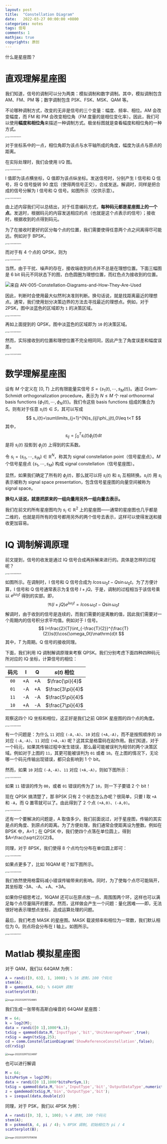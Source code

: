 ```yaml
---
layout: post
title:  "Constellation Diagram"
date:   2022-03-27 00:00:00 +0800
categories: notes
tags: 信号
comments: 1
mathjax: true
copyrights: 原创
---
```


什么是星座图？

# 直观理解星座图

我们知道，信号的调制可以分为两类：模拟调制和数字调制。其中，模拟调制包含 AM、FM、PM 等；数字调制包含 PSK、FSK、MSK、QAM 等。

不论哪种调制方式，改变的无非是信号的三个变量：幅度、频率、相位。AM 会改变幅度，而 FM 和 PM 会改变相位角（FM 度量的是相位变化率）。因此，我们可以使用**幅度和相位角**来描述一种调制方式。极坐标图就是查看幅度和相位角的一种方式。

<img src="https://s2.loli.net/2022/03/29/vrWgFRsMpXqeELS.png" alt="image-20220326214143276" style="zoom: 25%;" />

对于坐标系中的一点，相位角即为该点与水平轴所成的角度，幅度为该点与原点的距离。

在实际处理时，我们会使用 I/Q 图。

<img src="https://s2.loli.net/2022/03/29/8rl7q21RUwDN9dQ.png" alt="image-20220326214420876" style="zoom:25%;" />

I 值即为该点横坐标，Q 值即为该点纵坐标。发送信号时，分别产生 I 信号和 Q 信号，将 Q 信号旋转 90 度后（使得两信号正交），合成发送。解调时，同样是把合成的信号分解为 I 信号和 Q 信号。如图所示（仅供示意）。

<img src="https://s2.loli.net/2022/03/29/OSugfkFQznqPNVU.png" alt="image-20220326214642519" style="zoom: 25%;" />

由上述内容我们可以总结出，对于任意编码方式，**每种码元都是星座图上的一个点**。发送时，根据码元的内容发送相应的点（也就是这个点表示的信号）；接收时，根据收到的点得到码元。

为了在接收时更好的区分每个点的位置，我们需要使得任意两个点之间离得尽可能远。例如对于 BPSK，

<img src="https://s2.loli.net/2022/03/29/IZXczOsWquUnT4A.png" alt="image-20220328212324014" style="zoom:25%;" />

而对于有 4 个点的 QPSK，则为

<img src="https://s2.loli.net/2022/03/29/3TFm1yqdzUPkJjI.png" alt="image-20220328212355518" style="zoom:25%;" />

当然，由于干扰、噪声的存在，接收端收到的点并不总是在理想位置。下面三幅图是 6 bit 码元不同状态下的图，白色圆圈为理想位置，而红色点为接收到的位置。

![来自 AN-005-Constellation-Diagrams-and-How-They-Are-Used](https://s2.loli.net/2022/03/29/kCBwgpZJNR58tES.png)

因此，判断时会使用最大似然判决准则判断。换句话说，就是找距离最近的理想点。通常，我们使用划分决策边界的方法去寻找最近的理想点。例如，对于 2PSK，图中淡蓝色的区域即为 `1` 的决策区域。

<img src="https://s2.loli.net/2022/03/29/eusHNL59wnmoUW6.png" alt="image-20220328212710327" style="zoom:25%;" />

再如上面提到的 QPSK，图中淡蓝色的区域即为 `10` 的决策区域。

<img src="https://s2.loli.net/2022/03/29/B1qHnfMRo42Yv7Q.png" alt="image-20220328212840507" style="zoom:25%;" />

然而，实际接收到的位置和理想位置不完全相同同，因此产生了角度误差和幅度误差。

<img src="https://s2.loli.net/2022/03/29/tK2ZEY4N3Ghfrxk.png" alt="image-20220326215458080" style="zoom:25%;" />

# 数学理解星座图

设有 $M$ 个定义在 $[0,T)$ 上的有限能量实信号 $S=\left\{s_1(t),\cdots,s_M(t)\right\}$。通过 Gram-Schmidt orthogonalization procedure，表示为 $N\leq M$ 个 real orthonormal basis functions $\left\{\phi_1(t),\cdots,\phi_N(t)\right\}$。我们令这些 basis functions 组成的集合为 $S$。则有对于任意 $s_i(t)\in S$，其可以写成
$$
s_i(t)=\sum\limits_{j=1}^{N}s_{ij}\phi_j(t),0\leq t<T
$$
其中，
$$
s_{ij}=\int_{0}^{T}s_i(t)\phi_j(t)\mathrm{d}t
$$
是将 $s_i(t)$ 投影到 $\phi_j(t)$ 上得到的实系数。

令 $s_i=(s_{i1},\cdots,s_{iN})\in\mathbb{R}^N$，称其为 signal constellation point（信号星座点）。$M$ 个信号星座点 $\left\{s_1,\cdots,s_M\right\}$ 构成 signal constellation（信号星座图）。

显然，如果我们确定了所有的 $\phi_j(t)$，那么就可以将 $s_i(t)$ 和 $s_i$ 互相转换。$s_i(t)$ 用 $s_i$ 表示被称为 signal space presentation，包含信号星座图的向量空间被称为 signal space。

**换句人话说，就是把原来的一组向量用另外一组向量去表示。**

我们在前文的所有星座图均为 $s_i\in\mathbb{R}^2$ 上的星座图——通常的星座图也几乎都是二维的，也就是将所有的信号都用另外的两个信号去表示，这样可以使得发送和接收更加容易。

# IQ 调制解调原理

前文提到，信号的收发是通过 IQ 信号合成再拆解来进行的。具体是怎样的过程呢？

<img src="https://s2.loli.net/2022/03/29/uhEOzoAfZ3PUaGc.png" alt="image-20220328221825278" style="zoom:25%;" />

如图所示。在调制时，I 信号和 Q 信号合成为 $I\cos{\omega_0t}-Q\sin{\omega_0t}$。为了方便计算，I 信号和 Q 信号通常表示为复信号 $I+jQ$。于是，调制的过程相当于该信号乘以 $e^{j\omega_0t}$ 得到的实部。即，
$$
\Re{(I+jQ)e^{j\omega_0t}}=I\cos{\omega_0t}-Q\sin{\omega_0t}
$$
解调时，由于收到的信号是连续的，而我们需要的是离散的值，因此我们需要对一个周期内的信号积分求平均值。例如对于 I 信号。
$$
I=\frac{2}{T}\int_{-\frac{T}{2}}^{\frac{T}{2}}s(t)\cos{\omega_0t}\mathrm{d}t
$$
其中，$T$ 为周期。Q 信号的接收同理。

下面，我们利用 IQ 调制解调原理来考察 QPSK。我们分别考虑下面四种四种码元所对应的 IQ 坐标，计算信号的相位：

| 码元 |  I   |  Q   |   $s(t)$ 相位    |
| :--: | :--: | :--: | :--------------: |
| `00` |  +A  |  +A  | $\frac{\pi}{4}$  |
| `01` |  -A  |  +A  | $\frac{3\pi}{4}$ |
| `11` |  -A  |  -A  | $\frac{5\pi}{4}$ |
| `10` |  +A  |  -A  | $\frac{7\pi}{4}$ |

观察这四个 IQ 坐标和相位，这正好是我们之前 QBSK 星座图的四个点的角度。

<img src="https://s2.loli.net/2022/03/29/3TFm1yqdzUPkJjI.png" alt="image-20220328212355518" style="zoom:25%;" />

有一个问题是：为什么 `11` 对应 `(-A,-A)`、`10` 对应 `(+A,-A)`，而不是按照顺序的 `10` 对应 `(-A,-A)`、`11` 对应 `(+A,-A)` 呢？这其实是格雷码在起作用。我们知道，对于一个码元，如果其传输过程中发生错误，那么最可能被误判为相邻的两个决策区域。例如对于上图的 `11`，其更可能被误判为 `01` 或者 `10`。在上图的情况下，无论哪一个码元传输出现错误，都只会影响到 1 个 bit。

然而，如果 `10` 对应 `(-A,-A)`、`11` 对应 `(+A,-A)`，则如下图所示：

<img src="https://s2.loli.net/2022/03/29/cgZJAVwp3kLC8ub.png" alt="image-20220329000151278" style="zoom:25%;" />

如果 `11` 错误的传为 `00`，或者 `01` 错误的传为了 `10`，则一下子要错 2 个 bit！

现在 QPSK 搞清楚了，那 BPSK 只有 2 个状态怎么办呢？很简单，只要 I 取 `+A` 和 `-A`，而 Q 置零就可以了。由此得到了 2 个点 `(+A,0)`、`(-A,0)`。

<img src="https://s2.loli.net/2022/03/29/IZXczOsWquUnT4A.png" alt="image-20220328212324014" style="zoom:25%;" />

还有一个要解决的问题是，A 取值多少。我们前面说过，对于星座图，传输的其实是点的角度、到原点的距离。为了方便处理，我们通常会使距离设为整数。例如在 BPSK 中，A=1；在 QPSK 中，我们使四个点落在单位圆上，得到 $A=\frac{\sqrt{2}}{2}$。

同理，对于 8PSK，我们使得 8 个点均匀分布在单位圆上即可：

<img src="https://s2.loli.net/2022/03/29/EnAtjCYeMh2O6LP.png" alt="image-20220329002419847" style="zoom:25%;" />

如果点更多了，比如 16QAM 呢？如下图所示。

<img src="https://s2.loli.net/2022/03/29/GUvJhlrwgZYVLeR.png" alt="image-20220329003123369" style="zoom:25%;" />

我们依然使用格雷码减小错误传输带来的影响。同时，为了使每个点尽可能隔开，其坐标取 -3A、-A、+A、+3A。

如果你仔细思考过，16QAM 还可以在原点放一点、周围围两个环，这样也可以满足每个点尽量隔开的要求。然而，这样做会产生一个问题：量化困难——即，无法很好地表示理想点坐标，造成运算处理的问题。

最后，我们考虑 MASK 的星座图。MASK 载波频率和相位为一常数，我们默认相位为 0。则点将会分布在 I 轴上。如图所示。

<img src="https://s2.loli.net/2022/03/29/7WOJb59zYLarSQv.png" alt="image-20220329003751231" style="zoom:25%;" />

# Matlab 模拟星座图

对于 QAM，我们以 64QAM 为例：

```matlab
A = randi([0, 63], 1, 1000); % 16 进制，100 个码元
stem(A);
B = qammod(A, 64); % 64QAM 调制
scatterplot(B);
```

<img src="https://s2.loli.net/2022/03/29/pFEBmeNcLnVMlTf.png" alt="image-20220329173124665" style="zoom:50%;" />

我们生成一张带有高斯白噪音的 64QAM 星座图：

```matlab
M = 64;
k = log2(M);
data = randi([0 1],1000*k,1);
txSig = qammod(data,M,'InputType','bit','UnitAveragePower',true);
rxSig = awgn(txSig,25);
cd = comm.ConstellationDiagram('ShowReferenceConstellation',false);
cd(rxSig)
```

<img src="https://s2.loli.net/2022/03/29/CnNVSYWvPQKOqk2.png" alt="image-20220329173224897" style="zoom:50%;" />

也可以进行解调

```matlab
M = 64;
bitsPerSym = log2(M);
data = randi([0 1],1000*bitsPerSym,1);
txSig = qammod(data,M,'bin','InputType','bit','OutputDataType',numerictype(1,16,10));
z = qamdemod(txSig,M,'bin','OutputType','bit');
s = isequal(data,double(z))
```

同理，对于 PSK，我们以 4PSK 为例：

```matlab
A = randi([0, 3], 1, 100); % 4 进制, 100 个码元
stem(A);
B = pskmod(A, 4, pi / 4); % 8PSK 调制, 初始相位为 pi / 4
scatterplot(B);
```

<img src="https://s2.loli.net/2022/03/29/jIObWwiA86SomCX.png" alt="image-20220329170759056" style="zoom:50%;" />
